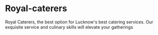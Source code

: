 # Royal-caterers
Royal Caterers, the best option for Lucknow's best catering services. Our exquisite service and culinary skills will elevate your gatherings

